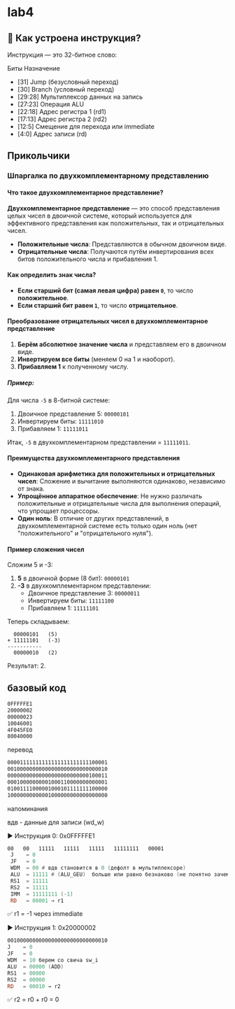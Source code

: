 # lab4 

## 🧠 Как устроена инструкция?
Инструкция — это 32-битное слово:

Биты	Назначение
- [31]	Jump (безусловный переход)
- [30]	Branch (условный переход)
- [29:28]	Мультиплексор данных на запись
- [27:23]	Операция ALU
- [22:18]	Адрес регистра 1 (rd1)
- [17:13]	Адрес регистра 2 (rd2)
- [12:5]	Смещение для перехода или immediate
- [4:0]	Адрес записи (rd)

## Прикольчики

###  Шпаргалка по двухкомплементарному представлению

####  Что такое двухкомплементарное представление?

**Двухкомплементарное представление** — это способ представления целых чисел в двоичной системе, который используется для эффективного представления как положительных, так и отрицательных чисел.

- **Положительные числа**: Представляются в обычном двоичном виде.
- **Отрицательные числа**: Получаются путём инвертирования всех битов положительного числа и прибавления 1.

####  Как определить знак числа?

- **Если старший бит (самая левая цифра) равен `0`**, то число **положительное**.
- **Если старший бит равен `1`**, то число **отрицательное**.

####  Преобразование отрицательных чисел в двухкомплементарное представление

1. **Берём абсолютное значение числа** и представляем его в двоичном виде.
2. **Инвертируем все биты** (меняем 0 на 1 и наоборот).
3. **Прибавляем 1** к полученному числу.

#####  Пример:
Для числа `-5` в 8-битной системе:

1. Двоичное представление 5: `00000101`
2. Инвертируем биты: `11111010`
3. Прибавляем 1: `11111011`

Итак, `-5` в двухкомплементарном представлении = `11111011`.

####  Преимущества двухкомплементарного представления

- **Одинаковая арифметика для положительных и отрицательных чисел**: Сложение и вычитание выполняются одинаково, независимо от знака.
- **Упрощённое аппаратное обеспечение**: Не нужно различать положительные и отрицательные числа для выполнения операций, что упрощает процессоры.
- **Один ноль**: В отличие от других представлений, в двухкомплементарной системе есть только один ноль (нет "положительного" и "отрицательного нуля").

####  Пример сложения чисел

Сложим 5 и -3:

1. **5** в двоичной форме (8 бит): `00000101`
2. **-3** в двухкомплементарном представлении:
   - Двоичное представление 3: `00000011`
   - Инвертируем биты: `11111100`
   - Прибавляем 1: `11111101`

Теперь складываем:

```
  00000101   (5)
+ 11111101   (-3)
-----------
  00000010   (2)
```

Результат: 2.


## базовый код

```asm
0FFFFFE1
20000002
00000023
10046001
4F045FE0
80040000

```

перевод

```asm
00001111111111111111111111100001
00100000000000000000000000000010
00000000000000000000000000100011
00010000000001000110000000000001
01001111000001000101111111100000
10000000000001000000000000000000
```

напоминания

вдв - данные для записи (wd_w)


▶️ Инструкция 0: 0x0FFFFFE1
```asm
00   00   11111   11111   11111   11111111   00001
 J    = 0
 JF   = 0
 WDM  = 00 # вдв становится в 0 (дефолт в мультиплексоре)
 ALU  = 11111 # (ALU_GEU)  больше или равно безнаково (не понятно зачем)
 RS1  = 11111
 RS2  = 11111
 IMM  = 11111111 (-1)
 RD   = 00001 → r1
```
✅ r1 = -1 через immediate

▶️ Инструкция 1: 0x20000002
```asm
00100000000000000000000000000010
J    = 0
JF   = 0
WDM  = 10 берем со свича sw_i
ALU  = 00000 (ADD)
RS1  = 00000
RS2  = 00000
RD   = 00010 → r2
```
✅ r2 = r0 + r0 = 0


